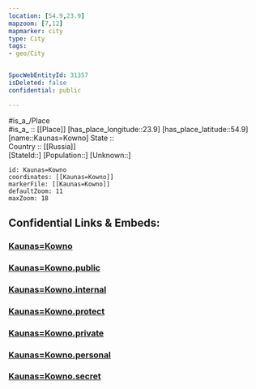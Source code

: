 ```yaml
---
location: [54.9,23.9] 
mapzoom: [7,12] 
mapmarker: city 
type: City
tags:
- geo/City


SpocWebEntityId: 31357
isDeleted: false
confidential: public

---
```

#is_a_/Place  
#is_a_ :: [[Place]] 
[has_place_longitude::23.9] 
[has_place_latitude::54.9] 
[name::Kaunas=Kowno] 
State ::  
Country :: [[Russia]]  
[StateId::] 
[Population::] 
[Unknown::] 


```leaflet
id: Kaunas=Kowno
coordinates: [[Kaunas=Kowno]] 
markerFile: [[Kaunas=Kowno]] 
defaultZoom: 11 
maxZoom: 18
```


## Confidential Links & Embeds: 

### [Kaunas=Kowno](/_Standards/Earth/Continent/Europe/Europe~North/Lithuania/Counties~Lithuania/Kauno/City/Kaunas=Kowno.md) 

### [Kaunas=Kowno.public](/_public/Earth/Continent/Europe/Europe~North/Lithuania/Counties~Lithuania/Kauno/City/Kaunas=Kowno.public.md) 

### [Kaunas=Kowno.internal](/_internal/Earth/Continent/Europe/Europe~North/Lithuania/Counties~Lithuania/Kauno/City/Kaunas=Kowno.internal.md) 

### [Kaunas=Kowno.protect](/_protect/Earth/Continent/Europe/Europe~North/Lithuania/Counties~Lithuania/Kauno/City/Kaunas=Kowno.protect.md) 

### [Kaunas=Kowno.private](/_private/Earth/Continent/Europe/Europe~North/Lithuania/Counties~Lithuania/Kauno/City/Kaunas=Kowno.private.md) 

### [Kaunas=Kowno.personal](/_personal/Earth/Continent/Europe/Europe~North/Lithuania/Counties~Lithuania/Kauno/City/Kaunas=Kowno.personal.md) 

### [Kaunas=Kowno.secret](/_secret/Earth/Continent/Europe/Europe~North/Lithuania/Counties~Lithuania/Kauno/City/Kaunas=Kowno.secret.md)

